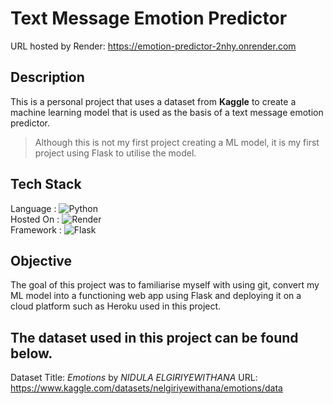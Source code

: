 # Text Message Emotion Predictor

URL hosted by Render: https://emotion-predictor-2nhy.onrender.com

## Description

This is a personal project that uses a dataset from **Kaggle** to create a machine learning model that is used as the basis of a text message emotion predictor.

> Although this is not my first project creating a ML model, it is my first project using Flask to utilise the model.

## Tech Stack

Language : ![Python](https://img.shields.io/badge/python-3670A0?style=for-the-badge&logo=python&logoColor=ffdd54)
<br/>
Hosted On : ![Render](https://img.shields.io/badge/Render-%46E3B7.svg?style=for-the-badge&logo=render&logoColor=white)
<br/>
Framework : ![Flask](https://img.shields.io/badge/flask-%23000.svg?style=for-the-badge&logo=flask&logoColor=white)

## Objective

The goal of this project was to familiarise myself with using git, convert my ML model into a functioning web app using Flask and deploying it on a cloud platform such as Heroku used in this project.

## The dataset used in this project can be found below.

Dataset Title: _Emotions_ by _NIDULA ELGIRIYEWITHANA_
URL: https://www.kaggle.com/datasets/nelgiriyewithana/emotions/data

